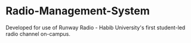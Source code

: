 # Radio-Management-System
Developed for use of Runway Radio - Habib University's first student-led radio channel on-campus.
